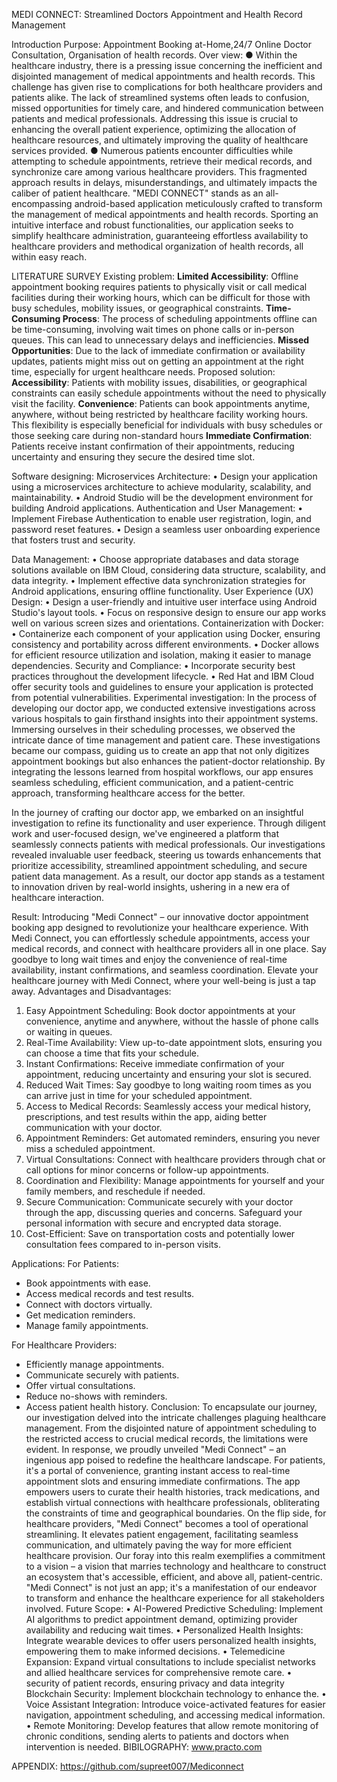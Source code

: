 MEDI CONNECT: Streamlined Doctors Appointment and  Health Record Management

Introduction
Purpose:
 Appointment Booking at-Home,24/7 Online Doctor Consultation, Organisation of health records.
Over view:
● Within the healthcare industry, there is a pressing issue concerning the inefficient and disjointed management of medical appointments and health records. This challenge has given rise to complications for both healthcare providers and patients alike. The lack of streamlined systems often leads to confusion, missed opportunities for timely care, and hindered communication between patients and medical professionals. Addressing this issue is crucial to enhancing the overall patient experience, optimizing the allocation of healthcare resources, and ultimately improving the quality of healthcare services provided.
● Numerous patients encounter difficulties while attempting to schedule appointments, retrieve their medical records, and synchronize care among various healthcare providers. This fragmented approach results in delays, misunderstandings, and ultimately impacts the caliber of patient healthcare.
"MEDI CONNECT" stands as an all-encompassing android-based application meticulously crafted to transform the management of medical appointments and health records. Sporting an intuitive interface and robust functionalities, our application seeks to simplify healthcare administration, guaranteeing effortless availability to healthcare providers and methodical organization of health records, all within easy reach.
 
LITERATURE SURVEY
 Existing problem:
**Limited Accessibility**: Offline appointment booking requires patients to physically visit or call medical facilities during their working hours, which can be difficult for those with busy schedules, mobility issues, or geographical constraints.
**Time-Consuming Process**: The process of scheduling appointments offline can be time-consuming, involving wait times on phone calls or in-person queues. This can lead to unnecessary delays and inefficiencies.
**Missed Opportunities**: Due to the lack of immediate confirmation or availability updates, patients might miss out on getting an appointment at the right time, especially for urgent healthcare needs.
Proposed solution:
**Accessibility**: Patients with mobility issues, disabilities, or geographical constraints can easily schedule appointments without the need to physically visit the facility.
**Convenience**: Patients can book appointments anytime, anywhere, without being restricted by healthcare facility working hours. This flexibility is especially beneficial for individuals with busy schedules or those seeking care during non-standard hours
**Immediate Confirmation**: Patients receive instant confirmation of their appointments, reducing uncertainty and ensuring they secure the desired time slot.
 
 
Software designing:
Microservices Architecture:
•	Design your application using a microservices architecture to achieve modularity, scalability, and maintainability.
•	Android Studio will be the development environment for building Android applications.
Authentication and User Management:
•	Implement Firebase Authentication to enable user registration, login, and password reset features.
•	Design a seamless user onboarding experience that fosters trust and security.

Data Management:
•	Choose appropriate databases and data storage solutions available on IBM Cloud, considering data structure, scalability, and data integrity.
•	Implement effective data synchronization strategies for Android applications, ensuring offline functionality.
User Experience (UX) Design:
•	Design a user-friendly and intuitive user interface using Android Studio's layout tools.
•	Focus on responsive design to ensure our app works well on various screen sizes and orientations.
Containerization with Docker:
•	Containerize each component of your application using Docker, ensuring consistency and portability across different environments.
•	Docker allows for efficient resource utilization and isolation, making it easier to manage dependencies.
Security and Compliance:
•	Incorporate security best practices throughout the development lifecycle.
•	Red Hat and IBM Cloud offer security tools and guidelines to ensure your application is protected from potential vulnerabilities.
Experimental investigation:
In the process of developing our doctor app, we conducted extensive investigations across various hospitals to gain firsthand insights into their appointment systems. Immersing ourselves in their scheduling processes, we observed the intricate dance of time management and patient care. These investigations became our compass, guiding us to create an app that not only digitizes appointment bookings but also enhances the patient-doctor relationship. By integrating the lessons learned from hospital workflows, our app ensures seamless scheduling, efficient communication, and a patient-centric approach, transforming healthcare access for the better.
 
In the journey of crafting our doctor app, we embarked on an insightful  investigation to refine its functionality and user experience. Through diligent work and user-focused design, we've engineered a platform that seamlessly connects patients with medical professionals. Our investigations revealed invaluable user feedback, steering us towards enhancements that prioritize accessibility, streamlined appointment scheduling, and secure patient data management. As a result, our doctor app stands as a testament to innovation driven by real-world insights, ushering in a new era of healthcare interaction.

Result:
Introducing "Medi Connect" – our innovative doctor appointment booking app designed to revolutionize your healthcare experience. With Medi Connect, you can effortlessly schedule appointments, access your medical records, and connect with healthcare providers all in one place. Say goodbye to long wait times and enjoy the convenience of real-time availability, instant confirmations, and seamless coordination. Elevate your healthcare journey with Medi Connect, where your well-being is just a tap away.
Advantages and Disadvantages:
1.	Easy Appointment Scheduling: Book doctor appointments at your convenience, anytime and anywhere, without the hassle of phone calls or waiting in queues.
2.	Real-Time Availability: View up-to-date appointment slots, ensuring you can choose a time that fits your schedule.
3.	Instant Confirmations: Receive immediate confirmation of your appointment, reducing uncertainty and ensuring your slot is secured.
4.	Reduced Wait Times: Say goodbye to long waiting room times as you can arrive just in time for your scheduled appointment.
5.	Access to Medical Records: Seamlessly access your medical history, prescriptions, and test results within the app, aiding better communication with your doctor.
6.	Appointment Reminders: Get automated reminders, ensuring you never miss a scheduled appointment.
7.	Virtual Consultations: Connect with healthcare providers through chat or  call options for minor concerns or follow-up appointments.
8.	Coordination and Flexibility: Manage appointments for yourself and your family members, and reschedule if needed.
9.	Secure Communication: Communicate securely with your doctor through the app, discussing queries and concerns. Safeguard your personal information with secure and encrypted data storage.
10.	Cost-Efficient: Save on transportation costs and potentially lower consultation fees compared to in-person visits.

Applications:
For Patients:
- Book appointments with ease.
- Access medical records and test results.
- Connect with doctors virtually.
- Get medication reminders.
- Manage family appointments.

For Healthcare Providers:
- Efficiently manage appointments.
- Communicate securely with patients.
- Offer virtual consultations.
- Reduce no-shows with reminders.
- Access patient health history.
Conclusion:
To encapsulate our journey, our investigation delved into the intricate challenges plaguing healthcare management. From the disjointed nature of appointment scheduling to the restricted access to crucial medical records, the limitations were evident. 
In response, we proudly unveiled "Medi Connect" – an ingenious app poised to redefine the healthcare landscape. For patients, it's a portal of convenience, granting instant access to real-time appointment slots and ensuring immediate confirmations. The app empowers users to curate their health histories, track medications, and establish virtual connections with healthcare professionals, obliterating the constraints of time and geographical boundaries.
On the flip side, for healthcare providers, "Medi Connect" becomes a tool of operational streamlining. It elevates patient engagement, facilitating seamless communication, and ultimately paving the way for more efficient healthcare provision.
Our foray into this realm exemplifies a commitment to a vision – a vision that marries technology and healthcare to construct an ecosystem that's accessible, efficient, and above all, patient-centric. "Medi Connect" is not just an app; it's a manifestation of our endeavor to transform and enhance the healthcare experience for all stakeholders involved.
Future Scope:
•	AI-Powered Predictive Scheduling: Implement AI algorithms to predict appointment demand, optimizing provider availability and reducing wait times.
•	Personalized Health Insights: Integrate wearable devices to offer users personalized health insights, empowering them to make informed decisions.
•	Telemedicine Expansion: Expand virtual consultations to include specialist networks and allied healthcare services for comprehensive remote care.
•	security of patient records, ensuring privacy and data integrity Blockchain Security: Implement blockchain technology to enhance the.
•	Voice Assistant Integration: Introduce voice-activated features for easier navigation, appointment scheduling, and accessing medical information.
•	Remote Monitoring: Develop features that allow remote monitoring of chronic conditions, sending alerts to patients and doctors when intervention is needed.
BIBILOGRAPHY:
www.practo.com

APPENDIX:
https://github.com/supreet007/Mediconnect


